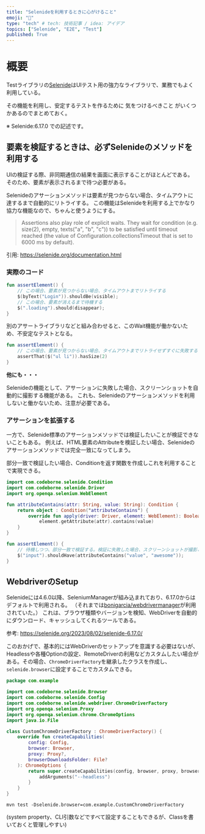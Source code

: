 ```yaml
---
title: "Selenideを利用するときに心がけること"
emoji: "💬"
type: "tech" # tech: 技術記事 / idea: アイデア
topics: ["Selenide", "E2E", "Test"]
published: True
---
```


# 概要

Testライブラリの[Selenide](https://selenide.org/)はUIテスト用の強力なライブラリで、業務でもよく利用している。

その機能を利用し、安定するテストを作るために 気をつけるべきこと がいくつかあるのでまとめておく。

※ Selenide:6.17.0 での記述です。

## 要素を検証するときは、必ずSelenideのメソッドを利用する

UIの検証する際、非同期通信の結果を画面に表示することがほとんどである。
そのため、要素が表示されるまで待つ必要がある。

Selenideのアサーションメソッドは要素が見つからない場合、タイムアウトに達するまで自動的にリトライする。
この機能はSelenideを利用する上でかなり協力な機能なので、ちゃんと使うようにする。

> Assertions also play role of explicit waits. They wait for condition (e.g. size(2), empty, texts("a", "b", "c")) to be satisfied until timeout reached (the value of Configuration.collectionsTimeout that is set to 6000 ms by default).

引用: https://selenide.org/documentation.html

### 実際のコード
```kotlin
fun assertElement() {
    // この場合、要素が見つからない場合、タイムアウトまでリトライする
    $(byText("Login")).shouldBe(visible);
    // この場合、要素が消えるまで待機する
    $(".loading").should(disappear);
}
```

別のアサートライブラリなどと組み合わせると、このWait機能が働かないため、不安定なテストとなる。
```kotlin
fun assertElement() {
    // この場合、要素が見つからない場合、タイムアウトまでリトライせずすぐに失敗する
    assertThat($("ul li")).hasSize(2)
}
```

**他にも・・・**

Selenideの機能として、アサーションに失敗した場合、スクリーンショットを自動的に撮影する機能がある。
これも、Selenideのアサーションメソッドを利用しないと働かないため、注意が必要である。

### アサーションを拡張する

一方で、Selenide標準のアサーションメソッドでは検証したいことが検証できないこともある。
例えば、HTML要素のAttributeを検証したい場合、Selenideのアサーションメソッドでは完全一致になってしまう。

部分一致で検証したい場合、Conditionを返す関数を作成しこれを利用することで実現できる。

```kotlin
import com.codeborne.selenide.Condition
import com.codeborne.selenide.Driver
import org.openqa.selenium.WebElement

fun attributeContains(attr: String, value: String): Condition {
    return object : Condition("attributeContains") {
        override fun apply(driver: Driver, element: WebElement): Boolean =
            element.getAttribute(attr).contains(value)
    }
}

fun assertElement() {
    // 待機しつつ、部分一致で検証する。検証に失敗した場合、スクリーンショットが撮影される
    $("input").shouldHave(attributeContains("value", "awesome"));
}
```

## WebdriverのSetup

Selenideには4.6.0以降、SeleniumManagerが組み込まれており、6.17.0からはデフォルトで利用される。
（それまでは[bonigarcia/webdrivermanager](https://github.com/bonigarcia/webdrivermanager)が利用されていた。）
これは、ブラウザ種類やバージョンを検知、WebDriverを自動的にダウンロード、キャッシュしてくれるツールである。

参考: https://selenide.org/2023/08/02/selenide-6.17.0/

このおかげで、基本的にはWebDriverのセットアップを意識する必要はないが、Headlessや各種Optionの設定、RemoteDriverの利用などカスタムしたい場合がある。その場合、`ChromeDriverFactory`を継承したクラスを作成し、`selenide.browser`に設定することでカスタムできる。


```kotlin
package com.example

import com.codeborne.selenide.Browser
import com.codeborne.selenide.Config
import com.codeborne.selenide.webdriver.ChromeDriverFactory
import org.openqa.selenium.Proxy
import org.openqa.selenium.chrome.ChromeOptions
import java.io.File

class CustomChromeDriverFactory : ChromeDriverFactory() {
    override fun createCapabilities(
        config: Config,
        browser: Browser,
        proxy: Proxy?,
        browserDownloadsFolder: File?
    ): ChromeOptions {
        return super.createCapabilities(config, browser, proxy, browserDownloadsFolder).apply {
            addArguments("--headless")
        }
    }
}
```

```
mvn test -Dselenide.browser=com.example.CustomChromeDriverFactory
```
(system property、CLI引数などですべて設定することもできるが、Classを書いておくと管理しやすい)
